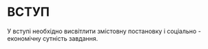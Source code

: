 # ВСТУП

У вступі необхідно висвітлити змістовну постановку і соціально - економічну сутність завдання.

